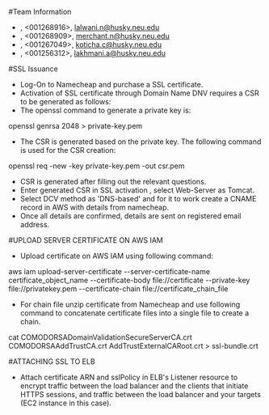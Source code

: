 #Team Information
* <Neha Lalwani>, <001268916>, <lalwani.n@husky.neu.edu>
* <Nirali Merchant>, <001268909>, <merchant.n@husky.neu.edu>
* <Chintan Koticha>, <001267049>, <koticha.c@husky.neu.edu>
* <Apoorva Lakhmani>, <001256312>, <lakhmani.a@husky.neu.edu>

#SSL Issuance
* Log-On to Namecheap and purchase a SSL certificate.
* Activation of SSL certificate through Domain Name DNV requires a CSR to be generated as follows:
* The openssl command to generate a private key is:

openssl genrsa 2048 > private-key.pem

* The CSR is generated based on the private key. The following command is used for the CSR creation:

openssl req -new -key private-key.pem -out csr.pem

* CSR is generated after filling out the relevant questions.
* Enter generated CSR in SSL activation , select Web-Server as Tomcat.
* Select DCV method as 'DNS-based' and for it to work create a CNAME record in AWS with details from namecheap.
* Once all details are confirmed, details are sent on registered email address.

#UPLOAD SERVER CERTIFICATE ON AWS IAM
* Upload certificate on AWS IAM using following command:

aws iam upload-server-certificate --server-certificate-name certificate_object_name --certificate-body file://certificate --private-key file://privatekey.pem --certificate-chain file://certificate_chain_file

* For chain file unzip certificate from Namecheap and use following command to concatenate certificate files into a single file to create a chain.

cat COMODORSADomainValidationSecureServerCA.crt COMODORSAAddTrustCA.crt AddTrustExternalCARoot.crt > ssl-bundle.crt

#ATTACHING SSL TO ELB
* Attach certificate ARN and sslPolicy in ELB's Listener resource to encrypt traffic between the load balancer and the clients that initiate HTTPS sessions, and traffic between the load balancer and your targets (EC2 instance in this case).


